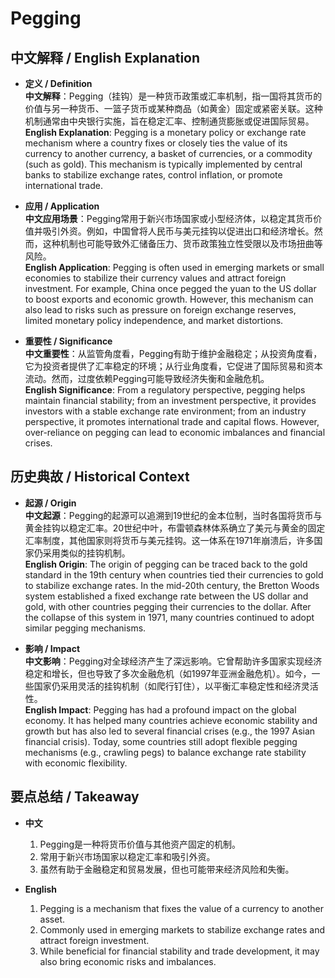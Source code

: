 # Pegging

## 中文解释 / English Explanation

* **定义 / Definition**  
  **中文解释**：Pegging（挂钩）是一种货币政策或汇率机制，指一国将其货币的价值与另一种货币、一篮子货币或某种商品（如黄金）固定或紧密关联。这种机制通常由中央银行实施，旨在稳定汇率、控制通货膨胀或促进国际贸易。  
  **English Explanation**: Pegging is a monetary policy or exchange rate mechanism where a country fixes or closely ties the value of its currency to another currency, a basket of currencies, or a commodity (such as gold). This mechanism is typically implemented by central banks to stabilize exchange rates, control inflation, or promote international trade.

* **应用 / Application**  
  **中文应用场景**：Pegging常用于新兴市场国家或小型经济体，以稳定其货币价值并吸引外资。例如，中国曾将人民币与美元挂钩以促进出口和经济增长。然而，这种机制也可能导致外汇储备压力、货币政策独立性受限以及市场扭曲等风险。  
  **English Application**: Pegging is often used in emerging markets or small economies to stabilize their currency values and attract foreign investment. For example, China once pegged the yuan to the US dollar to boost exports and economic growth. However, this mechanism can also lead to risks such as pressure on foreign exchange reserves, limited monetary policy independence, and market distortions.

* **重要性 / Significance**  
  **中文重要性**：从监管角度看，Pegging有助于维护金融稳定；从投资角度看，它为投资者提供了汇率稳定的环境；从行业角度看，它促进了国际贸易和资本流动。然而，过度依赖Pegging可能导致经济失衡和金融危机。  
  **English Significance**: From a regulatory perspective, pegging helps maintain financial stability; from an investment perspective, it provides investors with a stable exchange rate environment; from an industry perspective, it promotes international trade and capital flows. However, over-reliance on pegging can lead to economic imbalances and financial crises.

## 历史典故 / Historical Context

* **起源 / Origin**  
  **中文起源**：Pegging的起源可以追溯到19世纪的金本位制，当时各国将货币与黄金挂钩以稳定汇率。20世纪中叶，布雷顿森林体系确立了美元与黄金的固定汇率制度，其他国家则将货币与美元挂钩。这一体系在1971年崩溃后，许多国家仍采用类似的挂钩机制。  
  **English Origin**: The origin of pegging can be traced back to the gold standard in the 19th century when countries tied their currencies to gold to stabilize exchange rates. In the mid-20th century, the Bretton Woods system established a fixed exchange rate between the US dollar and gold, with other countries pegging their currencies to the dollar. After the collapse of this system in 1971, many countries continued to adopt similar pegging mechanisms.

* **影响 / Impact**  
  **中文影响**：Pegging对全球经济产生了深远影响。它曾帮助许多国家实现经济稳定和增长，但也导致了多次金融危机（如1997年亚洲金融危机）。如今，一些国家仍采用灵活的挂钩机制（如爬行钉住），以平衡汇率稳定性和经济灵活性。  
  **English Impact**: Pegging has had a profound impact on the global economy. It has helped many countries achieve economic stability and growth but has also led to several financial crises (e.g., the 1997 Asian financial crisis). Today, some countries still adopt flexible pegging mechanisms (e.g., crawling pegs) to balance exchange rate stability with economic flexibility.

## 要点总结 / Takeaway

* **中文**  
  1. Pegging是一种将货币价值与其他资产固定的机制。
  2. 常用于新兴市场国家以稳定汇率和吸引外资。
  3. 虽然有助于金融稳定和贸易发展，但也可能带来经济风险和失衡。

* **English**  
  1. Pegging is a mechanism that fixes the value of a currency to another asset.
  2. Commonly used in emerging markets to stabilize exchange rates and attract foreign investment.
  3. While beneficial for financial stability and trade development, it may also bring economic risks and imbalances.